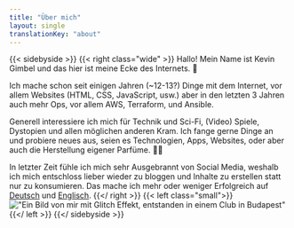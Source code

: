 ```yaml
---
title: "Über mich"
layout: single
translationKey: "about"
---
```


{{< sidebyside >}}
{{< right class="wide" >}}
Hallo!
Mein Name ist Kevin Gimbel und das hier ist meine Ecke des Internets. 👴

Ich mache schon seit einigen Jahren (~12-13?) Dinge mit dem Internet, vor allem Websites (HTML, CSS, JavaScript, usw.) aber in den letzten 3 Jahren auch mehr Ops, vor allem AWS, Terraform, und Ansible.

Generell interessiere ich mich für Technik und Sci-Fi, (Video) Spiele, Dystopien und allen möglichen anderen Kram. Ich fange gerne Dinge an und probiere neues aus, seien es Technologien, Apps, Websites, oder aber auch die Herstellung eigener Parfüme. 🤷‍♀️

In letzter Zeit fühle ich mich sehr Ausgebrannt von Social Media, weshalb ich mich entschloss lieber wieder zu bloggen und Inhalte zu erstellen statt nur zu konsumieren. Das mache ich mehr oder weniger Erfolgreich auf [Deutsch](/de/blog/) und [Englisch](/blog/).
{{</ right >}}
{{< left class="small">}}
!["Ein Bild von mir mit Glitch Effekt, entstanden in einem Club in Budapest"](/img/self-2019-small.jpg)
{{</ left >}}
{{</ sidebyside >}}